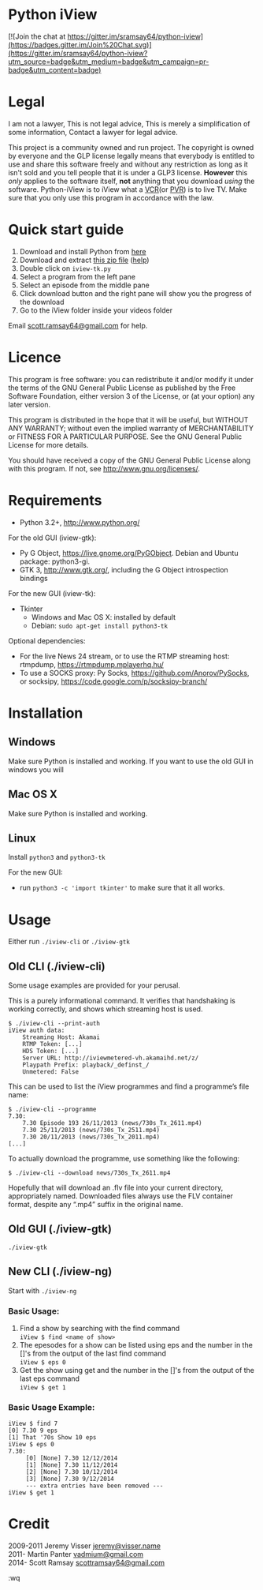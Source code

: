 ﻿Python iView
============

[![Join the chat at https://gitter.im/sramsay64/python-iview](https://badges.gitter.im/Join%20Chat.svg)](https://gitter.im/sramsay64/python-iview?utm_source=badge&utm_medium=badge&utm_campaign=pr-badge&utm_content=badge)

Legal
=====

I am not a lawyer, This is not legal advice, This is merely a simplification of some information, Contact a lawyer for legal advice.  

This project is a community owned and run project. The copyright is owned by everyone and the GLP license legally means that everybody is entitled to use and share this software freely and without any restriction as long as it isn't sold and you tell people that it is under a GLP3 license. **However** this _only_ applies to the software itself, **not** anything that you download _using_ the software. Python-iView is to iView what a [VCR](https://en.wikipedia.org/wiki/Videocassette_recorder)(or [PVR](https://en.wikipedia.org/wiki/Digital_video_recorder)) is to live TV. Make sure that you only use this program in accordance with the law.

Quick start guide
=================

1. Download and install Python from [here](https://www.python.org/ftp/python/3.5.0/python-3.5.0.exe)
2. Download and extract [this zip file](https://github.com/sramsay64/python-iview/archive/master.zip) ([help](http://www.wikihow.com/Extract-Files))
3. Double click on `iview-tk.py`
4. Select a program from the left pane
5. Select an episode from the middle pane
6. Click download button and the right pane will show you the progress of the download
7. Go to the iView folder inside your videos folder

Email scott.ramsay64@gmail.com for help.

Licence
=======

This program is free software: you can redistribute it and/or modify
it under the terms of the GNU General Public License as published by
the Free Software Foundation, either version 3 of the License, or
(at your option) any later version.

This program is distributed in the hope that it will be useful,
but WITHOUT ANY WARRANTY; without even the implied warranty of
MERCHANTABILITY or FITNESS FOR A PARTICULAR PURPOSE.  See the
GNU General Public License for more details.

You should have received a copy of the GNU General Public License
along with this program.  If not, see <http://www.gnu.org/licenses/>.

Requirements
============

* Python 3.2+, <http://www.python.org/>

For the old GUI (iview-gtk):

* Py G Object, <https://live.gnome.org/PyGObject>.
  Debian and Ubuntu package: python3-gi.
* GTK 3, <http://www.gtk.org/>, including the G Object introspection bindings

For the new GUI (iview-tk):

* Tkinter
	* Windows and Mac OS X: installed by default
	* Debian: `sudo apt-get install python3-tk`

Optional dependencies:

* For the live News 24 stream, or to use the RTMP streaming host:
  rtmpdump, <https://rtmpdump.mplayerhq.hu/>
* To use a SOCKS proxy: Py Socks, <https://github.com/Anorov/PySocks>,
  or socksipy, <https://code.google.com/p/socksipy-branch/>

Installation
============

## Windows

Make sure Python is installed and working. If you want to use the old GUI in windows you will

## Mac OS X

Make sure Python is installed and working.

## Linux

Install `python3` and `python3-tk`

For the new GUI:
*  run `python3 -c 'import tkinter'` to make sure that it all works.

Usage
=====

Either run `./iview-cli` or `./iview-gtk`

Old CLI (./iview-cli)
---------------------

Some usage examples are provided for your perusal.

This is a purely informational command. It verifies that handshaking is
working correctly, and shows which streaming host is used.

    $ ./iview-cli --print-auth
    iView auth data:
        Streaming Host: Akamai
        RTMP Token: [...]
        HDS Token: [...]
        Server URL: http://iviewmetered-vh.akamaihd.net/z/
        Playpath Prefix: playback/_definst_/
        Unmetered: False

This can be used to list the iView programmes and
find a programme’s file name:

    $ ./iview-cli --programme
    7.30:
        7.30 Episode 193 26/11/2013	(news/730s_Tx_2611.mp4)
        7.30 25/11/2013	(news/730s_Tx_2511.mp4)
        7.30 20/11/2013	(news/730s_Tx_2011.mp4)
    [...]

To actually download the programme, use something like the following:

    $ ./iview-cli --download news/730s_Tx_2611.mp4

Hopefully that will download an .flv file into your current directory,
appropriately named. Downloaded files always use the FLV container format,
despite any “.mp4” suffix in the original name.

Old GUI (./iview-gtk)
---------------------

`./iview-gtk`

New CLI (./iview-ng)
--------------------

Start with `./iview-ng`

### Basic Usage:

1. Find a show by searching with the find command  <br>
	`iView $ find <name of show>`  <br>
2. The epesodes for a show can be listed using eps and the number in the []'s from the output of the last find command  <br>
	`iView $ eps 0`  <br>
3. Get the show using get and the number in the []'s from the output of the last eps command  <br>
	`iView $ get 1`  <br>
			
### Basic Usage Example:

	iView $ find 7
	[0] 7.30 9 eps
	[1] That '70s Show 10 eps
	iView $ eps 0
	7.30:
		 [0] [None] 7.30 12/12/2014
		 [1] [None] 7.30 11/12/2014
		 [2] [None] 7.30 10/12/2014
		 [3] [None] 7.30 9/12/2014
		 --- extra entries have been removed ---
	iView $ get 1

Credit
======

2009-2011	Jeremy Visser <jeremy@visser.name>  
2011-	Martin Panter <vadmium@gmail.com>  
2014-	Scott Ramsay <scottramsay64@gmail.com>  

:wq

